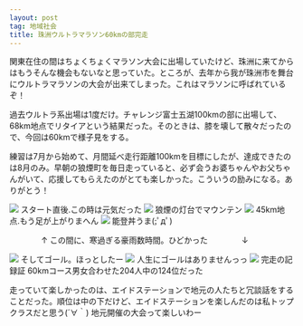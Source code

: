 ```yaml
---
layout: post
tag: 地域社会
title: 珠洲ウルトラマラソン60kmの部完走
---
```



関東在住の間はちょくちょくマラソン大会に出場していたけど、珠洲に来てからはもうそんな機会もないなと思っていた。ところが、去年から我が珠洲市を舞台にウルトラマラソンの大会が出来てしまった。これはマラソンに呼ばれているぞ！


過去ウルトラ系出場は1度だけ。チャレンジ富士五湖100kmの部に出場して、68km地点でリタイアという結果だった。そのときは、膝を壊して散々だったので、今回は60kmで様子見をする。


練習は7月から始めて、月間延べ走行距離100kmを目標にしたが、達成できたのは8月のみ。早朝の狼煙町を毎日走っていると、必ず会うお婆ちゃんやお父ちゃんがいて、応援してもらえたのがとても楽しかった。こういうの励みになる。ありがとう！


<img src="http://farm8.staticflickr.com/7358/10795627603_dbc3d972ea.jpg">
スタート直後.この時は元気だった


<img src="http://farm4.staticflickr.com/3788/10795395426_56dac1f691.jpg">
狼煙の灯台でマウンテン


<img src="http://farm4.staticflickr.com/3767/10795509274_2bee662595.jpg">
45km地点.もう足が上がりまへん


<img src="http://farm6.staticflickr.com/5480/10795371545_ac93549a3e.jpg">
能登丼うま(;ﾟдﾟ)



　　　　↑
この間に、寒過ぎる豪雨数時間。ひどかった
　　　　↓


<img src="http://farm8.staticflickr.com/7304/10795594633_783aeda35d.jpg">
そしてゴール。ほっとしたー


<img src="http://farm8.staticflickr.com/7361/10795383806_7a73045234.jpg">
人生にゴールはありませんっっ


<img src="http://farm4.staticflickr.com/3723/10795666413_5f8b97140a.jpg">
完走の記録証
60kmコース男女合わせた204人中の124位だった


走っていて楽しかったのは、エイドステーションで地元の人たちと冗談話をすることだった。順位は中の下だけど、エイドステーションを楽しんだのは私トップクラスだと思う(´∀｀)
地元開催の大会って楽しいわー




　